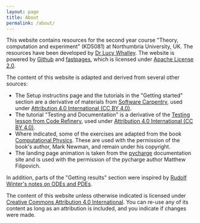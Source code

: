 ```yaml
---
layout: page
title: About 
permalink: /about/
---
```


This website contains resources for the second year course "Theory, computation and experiment" (KD5081) at Northumbria University, UK. The resources have been developed by [Dr Lucy Whalley](https://lucydot.github.io). The website is powered by [Github](https://github.com/NU-CEM/CompPhys/) and [fastpages](https://github.com/fastai/fastpages), which is licensed under [Apache License 2.0](https://www.apache.org/licenses/LICENSE-2.0.txt).

The content of this website is adapted and derived from several other sources:

- The Setup instructins page and the tutorials in the "Getting started" section are a derivative of materials from [Software Carpentry](https://software-carpentry.org/), used under [Attribution 4.0 International (CC BY 4.0)](https://creativecommons.org/licenses/by/4.0/).
- The tutorial "Testing and Documentation" is a derivative of the [Testing lesson from Code Refinery](https://coderefinery.github.io/testing/motivation/"), used under [Attribution 4.0 International (CC BY 4.0)](https://creativecommons.org/licenses/by/4.0/). 
- Where indicated, some of the exercises are adapted from the book [Computational Physics](http://www-personal.umich.edu/~mejn/cp/). These are used with the permission of the book's author, Mark Newman, and remain under his copyright. 
- The landing page animation is taken from the [pycharge](https://pycharge.readthedocs.io/en/latest/) documentation site and is used with the permission of the pycharge author Matthew Filipovich.

In addition, parts of the "Getting results" section were inspired by [Rudolf Winter's notes on ODEs and PDEs](https://users.aber.ac.uk/ruw/teach/260/).

The content of this website unless otherwise indicated is licensed under [Creative Commons Attribution 4.0 International](https://creativecommons.org/licenses/by/4.0/). You can re-use any of its content as long as an attribution is included, and you indicate if changes were made.




